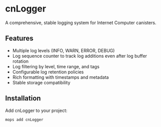 # cnLogger

A comprehensive, stable logging system for Internet Computer canisters.

## Features

- Multiple log levels (INFO, WARN, ERROR, DEBUG)
- Log sequence counter to track log additions even after log buffer rotation
- Log filtering by level, time range, and tags
- Configurable log retention policies
- Rich formatting with timestamps and metadata
- Stable storage compatibility

## Installation

Add cnLogger to your project:

```bash
mops add cnLogger

